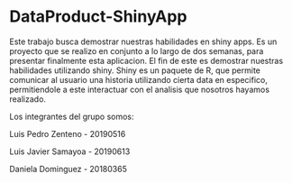 # DataProduct-ShinyApp

Este trabajo busca demostrar nuestras habilidades en shiny apps. Es un  proyecto que se realizo en conjunto a lo largo de dos semanas, para presentar finalmente esta aplicacion. El fin de este es demostrar nuestras habilidades utilizando shiny. Shiny es un paquete de R, que permite comunicar al usuario una historia utilizando cierta data en especifico, permitiendole a este interactuar con el analisis que nosotros hayamos realizado.

Los integrantes del grupo somos:

Luis Pedro Zenteno    -   20190516

Luis Javier Samayoa   -   20190613

Daniela Dominguez     -   20180365

